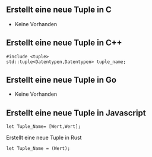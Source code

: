 ## Erstellt eine neue Tuple in C

* Keine Vorhanden

## Erstellt eine neue Tuple in C++

```
#include <tuple>
std::tuple<Datentypen,Datentypen> tuple_name;
```
## Erstellt eine neue Tuple in Go

* Keine Vorhanden

## Erstellt eine neue Tuple in Javascript

```
let Tuple_Name= [Wert,Wert];

```

Erstellt eine neue Tuple in Rust
```
let Tuple_Name = (Wert);

```
